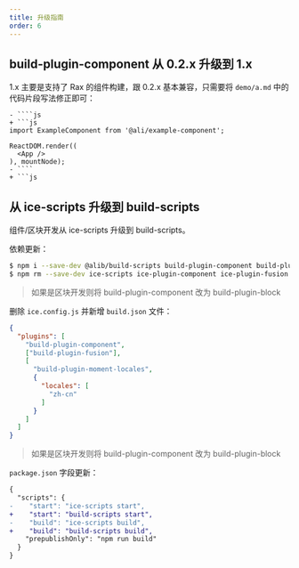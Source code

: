 ```yaml
---
title: 升级指南
order: 6
---
```


## build-plugin-component 从 0.2.x 升级到 1.x

1.x 主要是支持了 Rax 的组件构建，跟 0.2.x 基本兼容，只需要将 `demo/a.md` 中的代码片段写法修正即可：

`````
- ````js
+ ```js
import ExampleComponent from '@ali/example-component';

ReactDOM.render((
  <App />
), mountNode);
- ````
+ ```js
`````

## 从 ice-scripts 升级到 build-scripts

组件/区块开发从 ice-scripts 升级到 build-scripts。

依赖更新：

```bash
$ npm i --save-dev @alib/build-scripts build-plugin-component build-plugin-fusion build-plugin-moment-locales
$ npm rm --save-dev ice-scripts ice-plugin-component ice-plugin-fusion ice-plugin-moment-locales
```

> 如果是区块开发则将 build-plugin-component 改为 build-plugin-block

删除 `ice.config.js` 并新增 `build.json` 文件：

```json
{
  "plugins": [
    "build-plugin-component",
    ["build-plugin-fusion"],
    [
      "build-plugin-moment-locales",
      {
        "locales": [
          "zh-cn"
        ]
      }
    ]
  ]
}
```

> 如果是区块开发则将 build-plugin-component 改为 build-plugin-block

`package.json` 字段更新：

```diff
{
  "scripts": {
-    "start": "ice-scripts start",
+    "start": "build-scripts start",
-    "build": "ice-scripts build",
+    "build": "build-scripts build",
    "prepublishOnly": "npm run build"
  }
}
```
